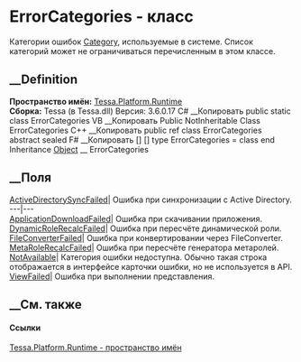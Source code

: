 # ErrorCategories - класс
Категории ошибок
[Category](P_Tessa_Platform_Runtime_IErrorDescription_Category.htm),
используемые в системе. Список категорий может не ограничиваться перечисленным
в этом классе.
## __Definition
 **Пространство имён:** [Tessa.Platform.Runtime](N_Tessa_Platform_Runtime.htm)  
 **Сборка:** Tessa (в Tessa.dll) Версия: 3.6.0.17
C# __Копировать
     public static class ErrorCategories
VB __Копировать
     Public NotInheritable Class ErrorCategories
C++ __Копировать
     public ref class ErrorCategories abstract sealed
F# __Копировать
     [<AbstractClassAttribute>]
    [<SealedAttribute>]
    type ErrorCategories = class end
Inheritance
    [Object](https://learn.microsoft.com/dotnet/api/system.object) __ ErrorCategories
##  __Поля
[ActiveDirectorySyncFailed](F_Tessa_Platform_Runtime_ErrorCategories_ActiveDirectorySyncFailed.htm)|
Ошибка при синхронизации с Active Directory.  
---|---  
[ApplicationDownloadFailed](F_Tessa_Platform_Runtime_ErrorCategories_ApplicationDownloadFailed.htm)|
Ошибка при скачивании приложения.  
[DynamicRoleRecalcFailed](F_Tessa_Platform_Runtime_ErrorCategories_DynamicRoleRecalcFailed.htm)|
Ошибка при пересчёте динамической роли.  
[FileConverterFailed](F_Tessa_Platform_Runtime_ErrorCategories_FileConverterFailed.htm)|
Ошибка при конвертировании через FileConverter.  
[MetaRoleRecalcFailed](F_Tessa_Platform_Runtime_ErrorCategories_MetaRoleRecalcFailed.htm)|
Ошибка при пересчёте генератора метаролей.  
[NotAvailable](F_Tessa_Platform_Runtime_ErrorCategories_NotAvailable.htm)|
Категория ошибки недоступна. Обычно такая строка отображается в интерфейсе
карточки ошибки, но не используется в API.  
[ViewFailed](F_Tessa_Platform_Runtime_ErrorCategories_ViewFailed.htm)|  Ошибка
при выполнении представления.  
## __См. также
#### Ссылки
[Tessa.Platform.Runtime - пространство имён](N_Tessa_Platform_Runtime.htm)
